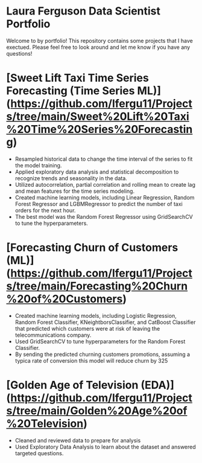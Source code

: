 # Laura Ferguson Data Scientist Portfolio
Welcome to by portfolio! This repository contains some projects that I have exectued. Please feel free to look around and let me know if you have any questions!

# [Sweet Lift Taxi Time Series Forecasting (Time Series ML)] (https://github.com/lfergu11/Projects/tree/main/Sweet%20Lift%20Taxi%20Time%20Series%20Forecasting)
* Resampled historical data to change the time interval of the series to fit the model training.
* Applied exploratory data analysis and statistical decomposition to recognize trends and seasonality in the data. 
* Utilized autocorrelation, partial correlation and rolling mean to create lag and mean features for the time series modeling.
* Created machine learning models, including Linear Regression, Random Forest Regressor and LGBMRegressor to predict the number of taxi orders for the next hour.
* The best model was the Random Forest Regressor using GridSearchCV to tune the hyperparameters.

# [Forecasting Churn of Customers (ML)] (https://github.com/lfergu11/Projects/tree/main/Forecasting%20Churn%20of%20Customers)
* Created machine learning models, including Logistic Regression, Random Forest Classifier, KNeightborsClassifier, and CatBoost Classifier that predicted which customers were at risk of leaving the telecommunications company.
* Used GridSearchCV to tune hyperparameters for the Random Forest Classifier.
* By sending the predicted churning customers promotions, assuming a typica rate of conversion this model will reduce churn by 325

# [Golden Age of Television (EDA)] (https://github.com/lfergu11/Projects/tree/main/Golden%20Age%20of%20Television)
* Cleaned and reviewed data to prepare for analysis
* Used Exploratory Data Analysis to learn about the dataset and answered targeted questions. 